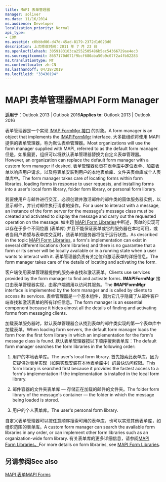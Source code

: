 ```yaml
---
title: MAPI 表单管理器
manager: soliver
ms.date: 11/16/2014
ms.audience: Developer
localization_priority: Normal
api_type:
- COM
ms.assetid: c0bbbd06-d47d-45ad-8179-2372d1d023d0
description: 上次修改时间：2011 年 7 月 23 日
ms.openlocfilehash: 3059183103ca2552505486b5ec54366729ae4ec3
ms.sourcegitcommit: 8657170d071f9bcf680aba50b9c07f2a4fb82283
ms.translationtype: MT
ms.contentlocale: zh-CN
ms.lasthandoff: 04/28/2019
ms.locfileid: "33430194"
---
```

# <a name="mapi-form-manager"></a><span data-ttu-id="75e21-103">MAPI 表单管理器</span><span class="sxs-lookup"><span data-stu-id="75e21-103">MAPI Form Manager</span></span>

  
  
<span data-ttu-id="75e21-104">**适用于**：Outlook 2013 | Outlook 2016</span><span class="sxs-lookup"><span data-stu-id="75e21-104">**Applies to**: Outlook 2013 | Outlook 2016</span></span> 
  
<span data-ttu-id="75e21-105">表单管理器是一个实现 [IMAPIFormMgr 接口](imapiformmgriunknown.md) 的对象。</span><span class="sxs-lookup"><span data-stu-id="75e21-105">A form manager is an object that implements the [IMAPIFormMgr](imapiformmgriunknown.md) interface.</span></span> <span data-ttu-id="75e21-106">大多数组织将使用 MAPI 提供的表单管理器，称为默认表单管理器。</span><span class="sxs-lookup"><span data-stu-id="75e21-106">Most organizations will use the form manager supplied with MAPI, referred to as the default form manager.</span></span> <span data-ttu-id="75e21-107">但是，如果需要，组织可以将默认表单管理器替换为自定义表单管理器。</span><span class="sxs-lookup"><span data-stu-id="75e21-107">However, an organization can replace the default form manager with a custom form manager if desired.</span></span> <span data-ttu-id="75e21-108">表单管理器负责在表单库中定位表单、加载表单以响应用户请求，以及将表单安装到用户的本地表单库、文件夹表单库或个人表单库中。</span><span class="sxs-lookup"><span data-stu-id="75e21-108">The form manager takes care of locating forms within form libraries, loading forms in response to user requests, and installing forms into a user's local form library, folder form library, or personal form library.</span></span> 
  
<span data-ttu-id="75e21-109">若要使用户与邮件进行交互，必须创建并激活邮件的邮件类的窗体服务器实例，以显示邮件，并针对邮件执行请求的操作。</span><span class="sxs-lookup"><span data-stu-id="75e21-109">For a user to interact with a message, an instance of the form server for the message's message class must be created and activated to display the message and carry out the requested operation on the message.</span></span> <span data-ttu-id="75e21-110">如主题 [MAPI Form Libraries](mapi-form-libraries.md)中所述，表单的实现可以存在于多个不同位置 (表单库) 并且不能保证表单或它的服务器在本地可用，或者当用户希望与表单库交互时，该表单的服务器将位于运行状态。</span><span class="sxs-lookup"><span data-stu-id="75e21-110">As described in the topic [MAPI Form Libraries](mapi-form-libraries.md), a form's implementation can exist in several different locations (form libraries) and there is no guarantee that a form or its server will be locally available or in a running state when a user wants to interact with it.</span></span> <span data-ttu-id="75e21-111">表单管理器负责有关定位和激活表单的详细信息。</span><span class="sxs-lookup"><span data-stu-id="75e21-111">The form manager takes care of the details of locating and activating the form.</span></span>
  
<span data-ttu-id="75e21-112">客户端使用表单管理器提供的服务来查找和激活表单。</span><span class="sxs-lookup"><span data-stu-id="75e21-112">Clients use services provided by the form manager to find and activate forms.</span></span> <span data-ttu-id="75e21-113">**IMAPIFormMgr** 接口由表单管理器实现，由客户端调用以访问其服务。</span><span class="sxs-lookup"><span data-stu-id="75e21-113">The **IMAPIFormMgr** interface is implemented by the form manager and is called by clients to access its services.</span></span> <span data-ttu-id="75e21-114">表单管理器是一个基本组件，因为它几乎隐藏了从邮件客户端查找和激活表单的所有详细信息。</span><span class="sxs-lookup"><span data-stu-id="75e21-114">The form manager is an essential component because it hides almost all the details of finding and activating forms from messaging clients.</span></span> 
  
<span data-ttu-id="75e21-115">加载表单服务器时，默认表单管理器会从找到表单的邮件类实现的第一个表单库中加载表单。</span><span class="sxs-lookup"><span data-stu-id="75e21-115">When loading form servers, the default form manager loads the form from the first form library in which an implementation for the form's message class is found.</span></span> <span data-ttu-id="75e21-116">默认表单管理器按以下顺序搜索表单库：</span><span class="sxs-lookup"><span data-stu-id="75e21-116">The default form manager searches the form libraries in the following order:</span></span>
  
1. <span data-ttu-id="75e21-117">用户的本地表单库。</span><span class="sxs-lookup"><span data-stu-id="75e21-117">The user's local form library.</span></span> <span data-ttu-id="75e21-118">首先搜索此表单库，因为它提供对表单实现（如果实现安装在本地表单库中）的最快访问权限。</span><span class="sxs-lookup"><span data-stu-id="75e21-118">This form library is searched first because it provides the fastest access to a form's implementation if the implementation is installed in the local form library.</span></span>
    
2. <span data-ttu-id="75e21-119">邮件容器的文件夹表单库 — 存储正在加载的邮件的文件夹。</span><span class="sxs-lookup"><span data-stu-id="75e21-119">The folder form library of the message's container — the folder in which the message being loaded is stored.</span></span>
    
3. <span data-ttu-id="75e21-120">用户的个人表单库。</span><span class="sxs-lookup"><span data-stu-id="75e21-120">The user's personal form library.</span></span>
    
<span data-ttu-id="75e21-121">自定义表单管理器可以按任意顺序搜索可用的表单库，也可以实现其他表单库，如组织范围的表单库。</span><span class="sxs-lookup"><span data-stu-id="75e21-121">A custom form manager can search the available form libraries in any order, or can implement other form libraries such as an organization-wide form library.</span></span> <span data-ttu-id="75e21-122">有关表单库的更多详细信息，请参阅[MAPI Form Libraries。](mapi-form-libraries.md)</span><span class="sxs-lookup"><span data-stu-id="75e21-122">For more details on form libraries, see [MAPI Form Libraries](mapi-form-libraries.md).</span></span> 
  
## <a name="see-also"></a><span data-ttu-id="75e21-123">另请参阅</span><span class="sxs-lookup"><span data-stu-id="75e21-123">See also</span></span>



[<span data-ttu-id="75e21-124">MAPI 表单</span><span class="sxs-lookup"><span data-stu-id="75e21-124">MAPI Forms</span></span>](mapi-forms.md)

